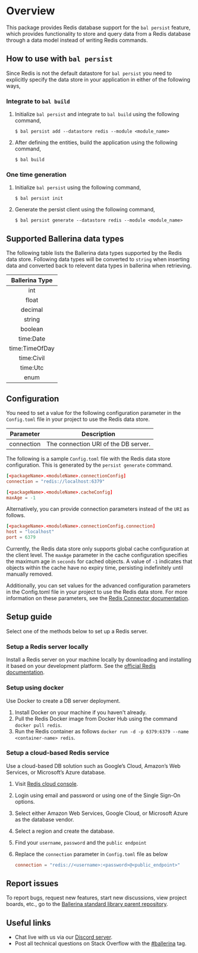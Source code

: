 # Overview

This package provides Redis database support for the `bal persist` feature, which provides functionality to store and query data from a Redis database through a data model instead of writing Redis commands.

## How to use with `bal persist`

Since Redis is not the default datastore for `bal persist` you need to explicitly specify the data store in your application in either of the following ways,

### Integrate to `bal build`

1. Initialize `bal persist` and integrate to `bal build` using the following command,

    ```
    $ bal persist add --datastore redis --module <module_name>
    ```

2. After defining the entities, build the application using the following command,

    ```
    $ bal build
    ```

### One time generation

1. Initialize `bal persist` using the following command,

    ```
    $ bal persist init
    ```

2. Generate the persist client using the following command,

    ```
    $ bal persist generate --datastore redis --module <module_name>
    ```

## Supported Ballerina data types

The following table lists the Ballerina data types supported by the Redis data store. Following data types will be converted to `string` when inserting data and converted back to relevent data types in ballerina when retrieving.

|  Ballerina Type  |
|:----------------:|
|       int        |
|      float       |
|     decimal      |
|      string      |
|     boolean      |
|    time:Date     |
|  time:TimeOfDay  |
|    time:Civil    |
|     time:Utc     |
|       enum       |

## Configuration

You need to set a value for the following configuration parameter in the `Config.toml` file in your project to use the Redis data store.

| Parameter  |             Description              |
|:----------:|:------------------------------------:|
| connection | The connection URI of the DB server. |

The following is a sample `Config.toml` file with the Redis data store configuration. This is generated by the `persist generate` command.

```toml
[<packageName>.<moduleName>.connectionConfig]
connection = "redis://localhost:6379"

[<packageName>.<moduleName>.cacheConfig]
maxAge = -1
```

Alternatively, you can provide connection parameters instead of the `URI` as follows.
```toml
[<packageName>.<moduleName>.connectionConfig.connection]
host = "localhost"
port = 6379
```

Currently, the Redis data store only supports global cache configuration at the client level. The `maxAge` parameter in the cache configuration specifies the maximum age in `seconds` for cached objects. A value of `-1` indicates that objects within the cache have no expiry time, persisting indefinitely until manually removed.

Additionally, you can set values for the advanced configuration parameters in the Config.toml file in your project to use the Redis data store. For more information on these parameters, see the [Redis Connector documentation](https://central.ballerina.io/ballerinax/redis/latest#ConnectionConfig).

## Setup guide

Select one of the methods below to set up a Redis server.

### Setup a Redis server locally

Install a Redis server on your machine locally by downloading and installing it based on your development platform. See the [official Redis documentation](https://redis.io/download/).
  
### Setup using docker

Use Docker to create a DB server deployment.
  1. Install Docker on your machine if you haven't already.
  2. Pull the Redis Docker image from Docker Hub using the command `docker pull redis`.
  3. Run the Redis container as follows `docker run -d -p 6379:6379 --name <container-name> redis`.

### Setup a cloud-based Redis service

Use a cloud-based DB solution such as Google’s Cloud, Amazon’s Web Services, or Microsoft’s Azure database.
   1. Visit [Redis cloud console](https://app.redislabs.com).
   2. Login using email and password or using one of the Single Sign-On options.
   3. Select either Amazon Web Services, Google Cloud, or Microsoft Azure as the database vendor.
   4. Select a region and create the database.
   5. Find your `username`, `password` and the `public endpoint`
   6. Replace the `connection` parameter in `Config.toml` file as below
   
      ```toml
      connection = "redis://<username>:<password>@<public_endpoint>"

## Report issues

To report bugs, request new features, start new discussions, view project boards, etc., go to the [Ballerina standard library parent repository](https://github.com/ballerina-platform/ballerina-library).

## Useful links
- Chat live with us via our [Discord server](https://discord.gg/ballerinalang).
- Post all technical questions on Stack Overflow with the [#ballerina](https://stackoverflow.com/questions/tagged/ballerina) tag.
